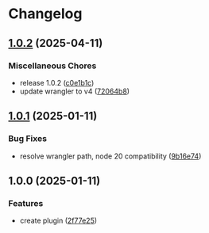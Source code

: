 # Changelog

## [1.0.2](https://github.com/abemedia/gatsby-plugin-cloudflare-functions/compare/v1.0.1...v1.0.2) (2025-04-11)


### Miscellaneous Chores

* release 1.0.2 ([c0e1b1c](https://github.com/abemedia/gatsby-plugin-cloudflare-functions/commit/c0e1b1cca60f32bb6fdeb454300adbc5a638f9a1))
* update wrangler to v4 ([72064b8](https://github.com/abemedia/gatsby-plugin-cloudflare-functions/commit/72064b87edf6df86d40237e7c3fcb6597aac8e33))

## [1.0.1](https://github.com/abemedia/gatsby-plugin-cloudflare-functions/compare/v1.0.0...v1.0.1) (2025-01-11)


### Bug Fixes

* resolve wrangler path, node 20 compatibility ([9b16e74](https://github.com/abemedia/gatsby-plugin-cloudflare-functions/commit/9b16e7449cd528ddb812ca426df0751019c00cd6))

## 1.0.0 (2025-01-11)


### Features

* create plugin ([2f77e25](https://github.com/abemedia/gatsby-plugin-cloudflare-functions/commit/2f77e25b92ef7e7d777165fd2b30011971bc94c8))
